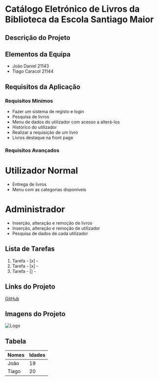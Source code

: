 # Catálogo Eletrónico de Livros da Biblioteca da Escola Santiago Maior

## Descrição do Projeto

## Elementos da Equipa
* João Daniel 21143
* Tiago Caracol 21144

## Requisitos da Aplicação
### Requisitos Minímos

* Fazer um sistema de registo e login
* Pesquisa de livros
* Menu de dados do utilizador com acesso a alterá-los 
* Histórico do utilizador
* Realizar a requisição de um livro
* Livros destaque na front page 


### Requisitos Avançados

# Utilizador Normal
* Entrega de livros
* Menu com as categorias disponíveis

# Administrador 
* Inserção, alteração e remoção de livros
* Inserção, alteração e remoção de utilizador
* Pesquisa de dados de cada utilizador



## Lista de Tarefas
1. Tarefa - [x] -
2. Tarefa - [x] -
3. Tarefa - [] -

## Links do Projeto
[GitHub](https://github.com/)

## Imagens do Projeto
![Logo](https://www.ipbeja.pt/PublishingImages/IPBejaESTIG.jpg)

## Tabela
Nomes | Idades
----- | -----
João | 19
Tiago | 20

